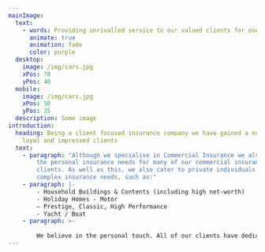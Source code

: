 ```yaml
---
mainImage:
  text:
    - words: Providing unrivalled service to our valued clients for over 35 years
      animate: true
      animation: fade
      color: purple
  desktop:
    image: /img/cars.jpg
    xPos: 70
    yPos: 40
  mobile:
    image: /img/cars.jpg
    xPos: 50
    yPos: 35
  description: Some image
introduction:
  heading: Being a client focused insurance company we have gained a number of
    loyal and impressed clients
  text:
    - paragraph: "Although we specialise in Commercial Insurance we also provide for
        the personal insurance needs for many of our commercial insurance
        clients. As well as this, we also cater to private individuals with more
        complex insurance needs, such as:"
    - paragraph: |-
        - Household Buildings & Contents (including high net-worth)
        - Holiday Homes - Motor
        – Prestige, Classic, High Performance
        - Yacht / Boat
    - paragraph: >-
        
        We believe in the personal touch. All of our clients have dedicated members of staff working for them. This helps us understand our clients’ insurance needs better than anyone else.
---
```


